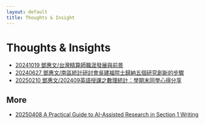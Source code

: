 ```yaml
---
layout: default
title: Thoughts & Insight
---
```


# Thoughts & Insights


- [20241019 鄧惠文/台灣精算師職涯發展與前景](https://venteng.github.io/thoughts/20241019actuary.html)
- [20240627 鄧惠文/南區統計研討會吳建福院士歸納五個研究創新的步驟](https://venteng.github.io/thoughts/20240627_5steps.html)
- [20250210 鄧惠文/202409英語授課之數理統計：學期末同學心得分享](https://venteng.github.io/Teaching/20241223_Math_Stat_Survey.html)

## More


- [20250408 A Practical Guide to AI-Assisted Research in Section 1 Writing](https://venteng.github.io/thoughts/20250408_AI_Research_1.html)

<!---

- [20250224 How do I create a gitHUB webpage?](https://chatgpt.com/share/67bc10df-5884-800c-b4d4-9441899c6b98)
- [鄧惠文/我怎麼轉換跑道，從數學系變成財金所呢？](https://hackmd.io/7XkdaE4yRAKAs2FIiEG5Lw)
- [鄧惠文/碩士生可能會想知道的?](https://hackmd.io/7XA3UFoCRjqT1kW6E4HZbw)
- [鄧惠文/導生分享](https://hackmd.io/nf4uLb40TUW2axK_jCLQLA)
-->
